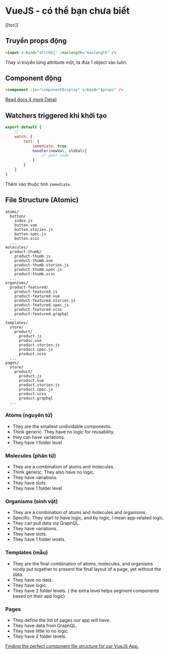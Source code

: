 # VueJS - có thể bạn chưa biết 

[[toc]]

## Truyền props động

```html
<input v-bind="attrObj" :maxlength="maxlength" />
```

Thay vì truyền từng attribute một, ta đưa 1 object vào luôn. 

## Component động 

```html
<component :is="componentDisplay" v-bind="$props" />
```

[Read docs 4 more Detail](https://vuejs.org/v2/api/#component)

## Watchers triggered khi khởi tạo

```js
export default {
    // ... 
    watch: {
        test: {
            immediate: true,
            handler(newVal, oldVal){
                // your code
            }
        }
    }
}
```

Thêm vào thuộc tính `immediate`.

## File Structure (Atomic)

```
atoms/
  button/
    index.js
    button.vue    
    button.stories.js
    button.spec.js
    button.scss
  ...
molecules/
  product-thumb/
    product-thumb.js
    product-thumb.vue
    product-thumb.stories.js
    product-thumb.spec.js
    product-thumb.scss
  ...
organisms/
  product-featured/
    product-featured.js
    product-featured.vue
    product-featured.stories.js
    product-featured.spec.js
    product-featured.scss
    product-featured.graphql
  ...
templates/
  store/
    product/
      product.js
      produc.vue
      product.stories.js
      product.spec.js
      product.scss
  ...
pages/
  store/
    product/
      product.js
      product.vue
      product.stories.js
      product.spec.js
      product.scss
      product.graphql
  ...
```

### Atoms (nguyên tử)
- They are the smallest undividable components.
- Think generic. They have no logic for reusability.
- they can have variations.
- They have 1 folder level

### Molecules (phân tử)
- They are a combination of atoms and molecules.
- Think generic. They also have no logic.
- They have variations.
- They have slots
- They have 1 folder level

### Organisms (sinh vật)
- They are a combination of atoms and molecules and organisms.
- Specific. They start to have logic, and by logic, I mean app-related logic.
- They can pull data via GraphQL.
- They have variations.
- They have slots.
- They have 1 folder levels.

### Templates (mẫu)
- They are the final combination of atoms, molecules, and organisms nicely put together to present the final layout of a page, yet without the data.
- They have no data.
- They have logic.
- They have 2 folder levels. ( the extra level helps segment components based on their app logic)

### Pages
- They define the list of pages our app will have.
- They have data from GraphQL.
- They have little to no logic.
- They have 2 folder levels.

[Finding the perfect component file structure for our VueJS App.](https://medium.com/@vuefront/finding-the-perfect-component-file-structure-for-out-vuejs-app-b808a69dacac)